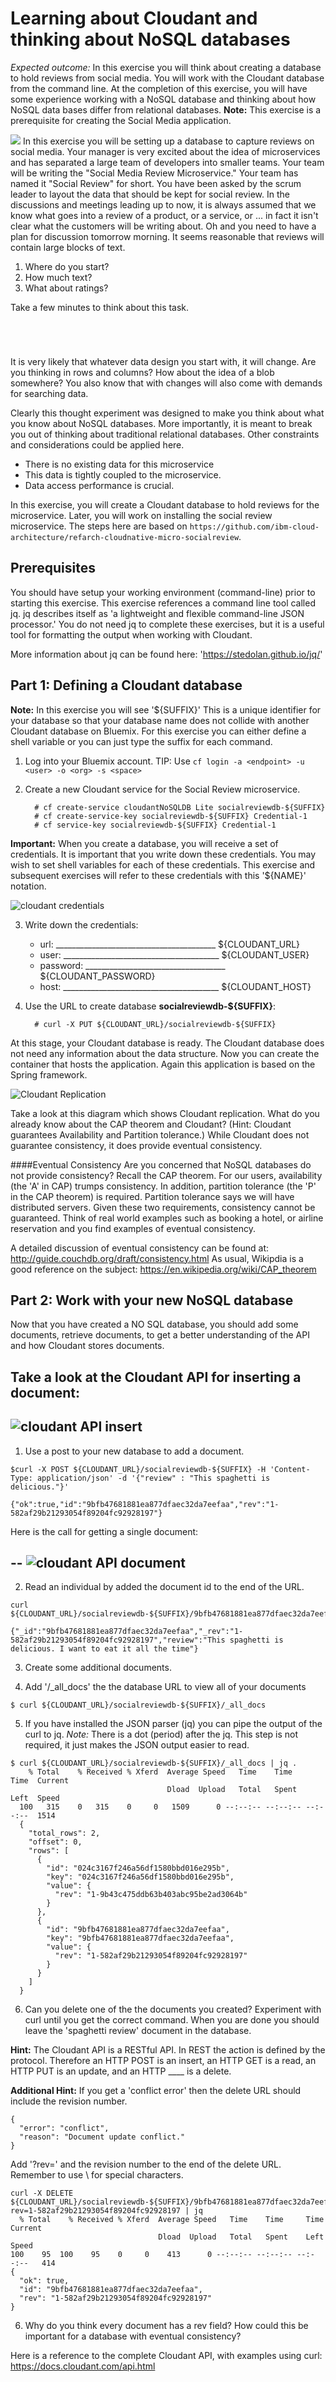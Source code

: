 # Learning about Cloudant and thinking about NoSQL databases

<em>Expected outcome:</em> In this exercise you will think about creating a database to hold reviews from social media. You will work with the Cloudant database from the command line. At the completion of this exercise, you will have some experience working with a NoSQL database and thinking about how NoSQL data bases differ from relational databases. **Note:** This exercise is a prerequisite for creating the Social Media application.

![](./images/cloudant_architecture.png)
In this exercise you will be setting up a database to capture reviews on social media. Your manager is very excited about the idea of microservices and has separated a large team of developers into smaller teams. Your team will be writing the "Social Media Review Microservice." Your team has named it "Social Review" for short. You have been asked by the scrum leader to layout the data that should be kept for social review. In the discussions and meetings leading up to now, it is always assumed that we know what goes into a review of a product, or a service, or ... in fact it isn't clear what the customers will be writing about. Oh and you need to have a plan for discussion tomorrow morning. It seems reasonable that reviews will contain large blocks of text.

  1. Where do you start?   
  2. How much text?
  3. What about ratings?
  
  Take a few minutes to think about this task. 


```




```
It is very likely that whatever data design you start with, it will change. Are you thinking in rows and columns? How about the idea of a blob somewhere? You also know that with changes will also come with demands for searching data. 

Clearly this thought experiment was designed to make you think about what you know about NoSQL databases. More importantly, it is meant to break you out of thinking about traditional relational databases. Other constraints and considerations could be applied here. 

- There is no existing data for this microservice
- This data is tightly coupled to the microservice.
- Data access performance is crucial.


In this exercise, you will create a Cloudant database to hold reviews for the microservice. Later, you will work on installing the social review microservice. The steps here are based on `https://github.com/ibm-cloud-architecture/refarch-cloudnative-micro-socialreview`.

## Prerequisites
You should have setup your working environment (command-line) prior to starting this exercise. This exercise references a command line tool called jq. jq describes itself as 'a lightweight and flexible command-line JSON processor.' You do not need jq to complete these exercises, but it is a useful tool for formatting the output when working with Cloudant.
 
 More information about jq can be found here: 'https://stedolan.github.io/jq/'


## Part 1: Defining a Cloudant database

**Note:**  In this exercise you will see '${SUFFIX}' This is a unique identifier for your database so that your database name does not collide with another Cloudant database on Bluemix. For this exercise you can either define a shell variable or you can just type the suffix for each command. 

1. Log into your Bluemix account.
TIP: Use `cf login -a <endpoint> -u <user> -o <org> -s <space>` 

2. Create a new Cloudant service for the Social Review microservice.

         # cf create-service cloudantNoSQLDB Lite socialreviewdb-${SUFFIX}
         # cf create-service-key socialreviewdb-${SUFFIX} Credential-1
         # cf service-key socialreviewdb-${SUFFIX} Credential-1

**Important:** When you create a database, you will receive a set of credentials. It is important that you write down these credentials. You may wish to set shell variables for each of these credentials. This exercise and subsequent exercises will refer to these credentials with this '${NAME}' notation.

  ![cloudant credentials](./images/0320-sr-cloudant-credential.png)

3. Write down the credentials: 
    - url: ________________________________________  ${CLOUDANT_URL}
    - user: _______________________________________  ${CLOUDANT_USER}
    - password: ___________________________________  ${CLOUDANT_PASSWORD}
    - host: _______________________________________  ${CLOUDANT_HOST}
    
4. Use the URL to create database **socialreviewdb-${SUFFIX}**:

         # curl -X PUT ${CLOUDANT_URL}/socialreviewdb-${SUFFIX}

At this stage, your Cloudant database is ready. The Cloudant database does not need any information about the data structure. Now you can create the container that hosts the application. Again this application is based on the Spring framework.

![Cloudant Replication](./images/cds-Cloudant-replication.jpg)

Take a look at this diagram which shows Cloudant replication. What do you already know about the CAP theorem and Cloudant? (Hint: Cloudant guarantees Availability and Partition tolerance.) While Cloudant does not guarantee consistency, it does provide eventual consistency. 

####Eventual Consistency
Are you concerned that NoSQL databases do not provide consistency? Recall the CAP theorem. For our users, availability (the 'A' in CAP) trumps consistency. In addition, partition tolerance (the 'P' in the CAP theorem) is required. Partition tolerance says we will have distributed servers. Given these two requirements, consistency cannot be guaranteed. Think of real world examples such as booking a hotel, or airline reservation and you find examples of eventual consistency. 

A detailed discussion of eventual consistency can be found at: <http://guide.couchdb.org/draft/consistency.html> As usual, Wikipdia is a good reference on the subject: <https://en.wikipedia.org/wiki/CAP_theorem>



## Part 2: Work with your new NoSQL database
Now that you have created a NO SQL database, you should add some documents, retrieve documents, to get a better understanding of the API and how Cloudant stores documents.

Take a look at the Cloudant API for inserting a document:
--
![cloudant API insert](./images/cloudant_insert_API.png)
--
1. Use a post to your new database to add a document.

```
$curl -X POST ${CLOUDANT_URL}/socialreviewdb-${SUFFIX} -H 'Content-Type: application/json' -d '{"review" : "This spaghetti is delicious."}'

{"ok":true,"id":"9bfb47681881ea877dfaec32da7eefaa","rev":"1-582af29b21293054f89204fc92928197"}

```

  Here is the call for getting a single document:

--
![cloudant API document](./images/cloudant_get_API.png)
--

2. Read an individual by added the document id to the end of the URL.

```
curl ${CLOUDANT_URL}/socialreviewdb-${SUFFIX}/9bfb47681881ea877dfaec32da7eefaa

{"_id":"9bfb47681881ea877dfaec32da7eefaa","_rev":"1-582af29b21293054f89204fc92928197","review":"This spaghetti is delicious. I want to eat it all the time"}
```
3. Create some additional documents.


4. Add '/_all_docs' the the database URL to view all of your documents

```
$ curl ${CLOUDANT_URL}/socialreviewdb-${SUFFIX}/_all_docs

```
5. If you have installed the JSON parser (jq) you can pipe the output of the curl to jq. *Note:* There is a dot (period) after the jq. This step is not required, it just makes the JSON output easier to read.

```
$ curl ${CLOUDANT_URL}/socialreviewdb-${SUFFIX}/_all_docs | jq .
    % Total    % Received % Xferd  Average Speed   Time    Time     Time  Current
                                   Dload  Upload   Total   Spent    Left  Speed
  100   315    0   315    0     0   1509      0 --:--:-- --:--:-- --:--:--  1514
  {
    "total_rows": 2,
    "offset": 0,
    "rows": [
      {
        "id": "024c3167f246a56df1580bbd016e295b",
        "key": "024c3167f246a56df1580bbd016e295b",
        "value": {
          "rev": "1-9b43c475ddb63b403abc95be2ad3064b"
        }
      },
      {
        "id": "9bfb47681881ea877dfaec32da7eefaa",
        "key": "9bfb47681881ea877dfaec32da7eefaa",
        "value": {
          "rev": "1-582af29b21293054f89204fc92928197"
        }
      }
    ]
  }
```

6. Can you delete one of the the documents you created? Experiment with curl until you get the correct command. When you are done you should leave the 'spaghetti review' document in the database.

**Hint:** The Cloudant API is a RESTful API. In REST the action is defined by the protocol. Therefore an HTTP POST is an insert, an HTTP GET is a read, an HTTP PUT is an update, and an HTTP ____ is a delete.

**Additional Hint:** If you get a 'conflict error' then the delete URL should include the revision number.

```
{
  "error": "conflict",
  "reason": "Document update conflict."
}

```

Add '?rev=' and the revision number to the end of the delete URL. Remember to use \ for special characters.  

```
curl -X DELETE ${CLOUDANT_URL}/socialreviewdb-${SUFFIX}/9bfb47681881ea877dfaec32da7eefaa\?rev=1-582af29b21293054f89204fc92928197 | jq
  % Total    % Received % Xferd  Average Speed   Time    Time     Time  Current
                                 Dload  Upload   Total   Spent    Left  Speed
100    95  100    95    0     0    413      0 --:--:-- --:--:-- --:--:--   414
{
  "ok": true,
  "id": "9bfb47681881ea877dfaec32da7eefaa",
  "rev": "1-582af29b21293054f89204fc92928197"
}
```



6. Why do you think every document has a rev field? How could this be important for a database with eventual consistency?

Here is a reference to the complete Cloudant API, with examples using curl: <https://docs.cloudant.com/api.html>

